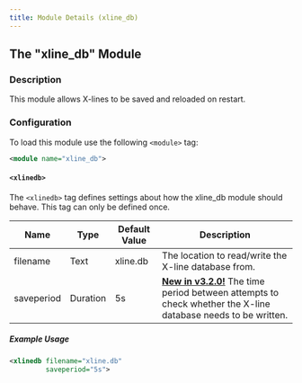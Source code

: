 ```yaml
---
title: Module Details (xline_db)
---
```


## The "xline_db" Module

### Description

This module allows X-lines to be saved and reloaded on restart.

### Configuration

To load this module use the following `<module>` tag:

```xml
<module name="xline_db">
```

#### `<xlinedb>`

The `<xlinedb>` tag defines settings about how the xline_db module should behave. This tag can only be defined once.

Name       | Type     | Default Value | Description
---------- | -------- | ------------- | -----------
filename   | Text     | xline.db      | The location to read/write the X-line database from.
saveperiod | Duration | 5s            | [**New in v3.2.0!**](/3/change-log/#inspircd-320) The time period between attempts to check whether the X-line database needs to be written.

##### Example Usage

```xml
<xlinedb filename="xline.db"
         saveperiod="5s">
```
